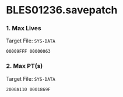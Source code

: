 # BLES01236.savepatch

### 1. Max Lives

Target File: `SYS-DATA`

```
00009FFF 00000063
```

### 2. Max PT(s)

Target File: `SYS-DATA`

```
2000A110 0001869F
```

